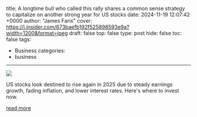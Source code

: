 title: A longtime bull who called this rally shares a common sense strategy to capitalize on another strong year for US stocks
date: 2024-11-19 12:07:42 +0000
author: "James Faris"
cover: https://i.insider.com/673baefb192f525898593e9a?width=1200&format=jpeg
draft: false
top: false
type: post
hide: false
toc: false
tags:
  - Business
categories:
  - business
---

![](https://i.insider.com/673baefb192f525898593e9a?width=1200&format=jpeg)

US stocks look destined to rise again in 2025 due to steady earnings growth, fading inflation, and lower interest rates. Here's where to invest now.

[read more](https://www.businessinsider.com/how-to-invest-2025-stock-market-outlook-investing-strategy-bmo-2024-11)
